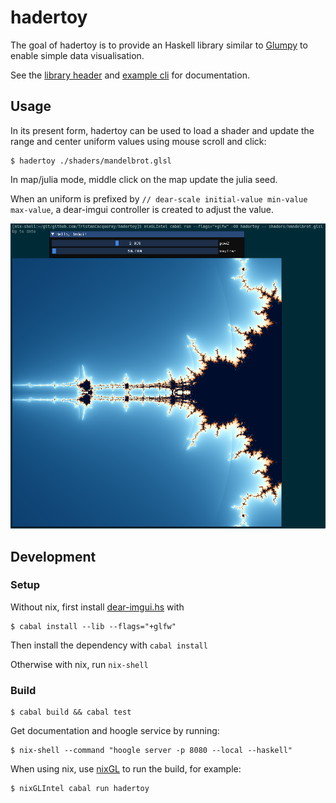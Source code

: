 # hadertoy

The goal of hadertoy is to provide an Haskell library similar to [Glumpy](https://glumpy.github.io/)
to enable simple data visualisation.

See the [library header](src/Hadertoy.hs) and [example cli](app/Main.hs) for documentation.

## Usage

In its present form, hadertoy can be used to load a shader and update
the range and center uniform values using mouse scroll and click:

```shell
$ hadertoy ./shaders/mandelbrot.glsl
```

In map/julia mode, middle click on the map update the julia seed.

When an uniform is prefixed by `// dear-scale initial-value min-value max-value`,
a dear-imgui controller is created to adjust the value.

![demo](./demo.png)

## Development

### Setup

Without nix, first install [dear-imgui.hs](https://github.com/haskell-game/dear-imgui.hs) with

```shell
$ cabal install --lib --flags="+glfw"
```

Then install the dependency with `cabal install`

Otherwise with nix, run `nix-shell`

### Build

```shell
$ cabal build && cabal test
```

Get documentation and hoogle service by running:

```shell
$ nix-shell --command "hoogle server -p 8080 --local --haskell"
```

When using nix, use [nixGL](https://github.com/guibou/nixGL) to run the
build, for example:

```shell
$ nixGLIntel cabal run hadertoy
```
